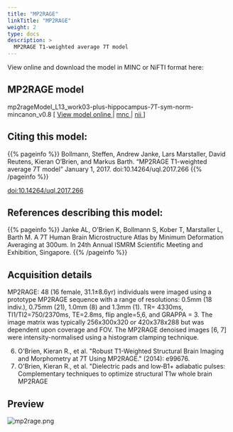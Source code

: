 ```yaml
---
title: "MP2RAGE"
linkTitle: "MP2RAGE"
weight: 2
type: docs
description: >
  MP2RAGE T1-weighted average 7T model
---
```


View online and download the model in MINC or NiFTI format here:

## MP2RAGE model
mp2rageModel_L13_work03-plus-hippocampus-7T-sym-norm-mincanon_v0.8 [ [View model online <i class="fas fa-external-link-alt"></i>](http://tissuestack.org/desktop.html?ds=42&plane=z&x=0.175&y=-11.525&z=24.375&zoom=5) | [mnc <i class="fas fa-download"></i>](/uploads/Human7T/mp2rageModel_L13_work03-plus-hippocampus-7T-sym-norm-mincanon_v0.8.mnc) | [nii <i class="fas fa-download"></i>](/uploads/Human7T/mp2rageModel_L13_work03-plus-hippocampus-7T-sym-norm-mincanon_v0.8.nii) ]

## Citing this model:
{{% pageinfo %}}
Bollmann, Steffen, Andrew Janke, Lars Marstaller, David Reutens, Kieran O’Brien, and Markus Barth. “MP2RAGE T1-weighted average 7T model” January 1, 2017. doi:10.14264/uql.2017.266
{{% /pageinfo %}}

[doi:10.14264/uql.2017.266 <i class="fas fa-external-link-alt"></i>](http://dx.doi.org/10.14264/uql.2017.266)

## References describing this model:
{{% pageinfo %}}
Janke AL, O'Brien K, Bollmann S, Kober T, Marstaller L, Barth M. A 7T Human Brain Microstructure Atlas by Minimum Deformation Averaging at 300um. In 24th Annual ISMRM Scientific Meeting and Exhibition, Singapore.
{{% /pageinfo %}}

## Acquisition details
MP2RAGE: 48 (16 female, 31.1±8.6yr) individuals were imaged using a prototype MP2RAGE sequence with a range of resolutions: 0.5mm (18 indiv.), 0.75mm (21), 1.0mm (8) and 1.3mm (1). TR= 4330ms, TI1/TI2=750/2370ms, TE=2.8ms, flip angle=5,6, and GRAPPA = 3. The image matrix was typically 256x300x320 or 420x378x288 but was dependent upon coverage and FOV. The MP2RAGE denoised images [6, 7] were intensity-normalised using a histogram clamping technique.

6. O'Brien, Kieran R., et al. "Robust T1-Weighted Structural Brain Imaging and Morphometry at 7T Using MP2RAGE." (2014): e99676.
7. O'Brien, Kieran R., et al. "Dielectric pads and low‐B1+ adiabatic pulses: Complementary techniques to optimize structural T1w whole brain MP2RAGE

## Preview
![mp2rage.png](../mp2rage.png)
